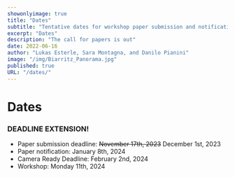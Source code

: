 ```yaml
---
showonlyimage: true
title: "Dates"
subtitle: "Tentative dates for workshop paper submission and notification"
excerpt: "Dates"
description: "The call for papers is out"
date: 2022-06-16
author: "Lukas Esterle, Sara Montagna, and Danilo Pianini"
image: "/img/Biarritz_Panorama.jpg"
published: true
URL: "/dates/"
---
```


# Dates

### **DEADLINE EXTENSION!**

* Paper submission deadline: ~~November 17th, 2023~~ December 1st, 2023
* Paper notification: January 8th, 2024
* Camera Ready Deadline: February 2nd, 2024
* Workshop: Monday 11th, 2024


